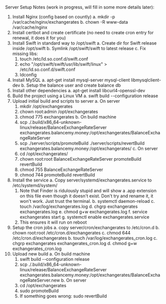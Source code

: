 Server Setup Notes (work in progress, will fill in some more details later):
1. Install Nginx (config based on countly)
   a. mkdir -p /var/cache/nginx/exchangerates
   b. chown -R www-data /var/cache/nginx
2. Install certbot and create certificate (no need to create cron entry for renewal, it does it for you)
3. Install Swift in standard way to /opt/swift
   a. Create dir for Swift release inside /opt/swift
   b. Symlink /opt/swift/swift to latest release
   c. Fix missing libs:
      1) touch /etc/ld.so.conf.d/swift.conf
      2) echo "/opt/swift/swift/usr/lib/swift/linux" > /etc/ld.so.conf.d/swift.conf
      3) ldconfig
4. Install MySQL 
   a. apt-get install mysql-server mysql-client libmysqlclient-dev
   b. Setup the balance user and create balance db
5. Install other dependencies
   a. apt-get install libcurl4-openssl-dev
6. Build the project using a Linux VM
   a. swift build --configuration release
7. Upload initial build and scripts to server
   a. On server
      1) mkdir /opt/exchangerates
      2) chown root:admin /opt/exchangerates
      3) chmod 775 exchangerates
   b. On build machine
      1) scp ./.build/x86_64-unknown-linux/release/BalanceExchangeRateServer exchangerates.balancemy.money:/opt/exchangerates/BalanceExchangeRateServer
      2) scp ./server/scripts/promoteBuild ./server/scripts/revertBuild exchangerates.balancemy.money:/opt/exchangerates/
   c. On server
      1) cd /opt/exchangerates/
      2) chown root:root BalanceExchangeRateServer promoteBuild revertBuild 
      3) chmod 755 BalanceExchangeRateServer
      4) chmod 744 promoteBuild revertBuild
6. Install the service
   a. Copy server/systemd/exchangerates.service to /etc/systemd/system/
      1) Note that Finder is ridulously stupid and will show a .app extension on this file even though it doesn't exist. Don't try and rename it, it won't work. Just trust the terminal.
   b. systemctl daemon-reload
   c. touch /var/log/exchangerates.log
   d. chgrp exchangerates exchangerates.log
   e. chmod g+w exchangerates.log
   f. service exchangerates start
   g. systemctl enable exchangerates.service
      1) This ensures it will run on reboot
7. Setup the cron jobs
   a. copy server/cron/exchangerates to /etc/cron.d
   b. chown root:root /etc/cron.d/exchangerates
   c. chmod 644 /etc/cron.d/exchangerates
   b. touch /var/log/exchangerates_cron.log
   c. chgrp exchangerates exchangerates_cron.log
   d. chmod g+w exchangerates_cron.log
8. Upload new build
   a. On build machine
      1) swift build --configuration release
      2) scp ./.build/x86_64-unknown-linux/release/BalanceExchangeRateServer exchangerates.balancemy.money:/opt/exchangerates/BalanceExchangeRateServer.new
   b. On server
      1) cd /opt/exchangerates
      2) sudo promoteBuild
      3) If something goes wrong: sudo revertBuild